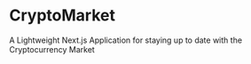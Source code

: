 # CryptoMarket
A Lightweight Next.js Application for staying up to date with the Cryptocurrency Market